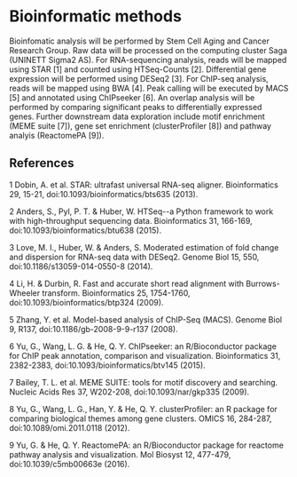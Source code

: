 # Bioinformatic methods

Bioinfomatic analysis will be performed by Stem Cell Aging and Cancer Research Group. Raw data will be processed on the computing cluster Saga (UNINETT Sigma2 AS). For RNA-sequencing analysis, reads will be mapped using STAR [1] and counted using HTSeq-Counts [2]. Differential gene expression will be performed using DESeq2 [3]. For ChIP-seq analysis, reads will be mapped using BWA [4]. Peak calling will be executed by MACS [5] and annotated using ChIPseeker [6]. An overlap analysis will be performed by comparing significant peaks to differentially expressed genes. Further downstream data exploration include motif enrichment (MEME suite [7]), gene set enrichment (clusterProfiler [8]) and pathway analyis (ReactomePA [9]). 


## References
1	Dobin, A. et al. STAR: ultrafast universal RNA-seq aligner. Bioinformatics 29, 15-21, doi:10.1093/bioinformatics/bts635 (2013).

2	Anders, S., Pyl, P. T. & Huber, W. HTSeq--a Python framework to work with high-throughput sequencing data. Bioinformatics 31, 166-169, doi:10.1093/bioinformatics/btu638 (2015).

3	Love, M. I., Huber, W. & Anders, S. Moderated estimation of fold change and dispersion for RNA-seq data with DESeq2. Genome Biol 15, 550, doi:10.1186/s13059-014-0550-8 (2014).

4	Li, H. & Durbin, R. Fast and accurate short read alignment with Burrows-Wheeler transform. Bioinformatics 25, 1754-1760, doi:10.1093/bioinformatics/btp324 (2009).

5	Zhang, Y. et al. Model-based analysis of ChIP-Seq (MACS). Genome Biol 9, R137, doi:10.1186/gb-2008-9-9-r137 (2008).

6	Yu, G., Wang, L. G. & He, Q. Y. ChIPseeker: an R/Bioconductor package for ChIP peak annotation, comparison and visualization. Bioinformatics 31, 2382-2383, doi:10.1093/bioinformatics/btv145 (2015).

7	Bailey, T. L. et al. MEME SUITE: tools for motif discovery and searching. Nucleic Acids Res 37, W202-208, doi:10.1093/nar/gkp335 (2009).

8	Yu, G., Wang, L. G., Han, Y. & He, Q. Y. clusterProfiler: an R package for comparing biological themes among gene clusters. OMICS 16, 284-287, doi:10.1089/omi.2011.0118 (2012).

9	Yu, G. & He, Q. Y. ReactomePA: an R/Bioconductor package for reactome pathway analysis and visualization. Mol Biosyst 12, 477-479, doi:10.1039/c5mb00663e (2016).



